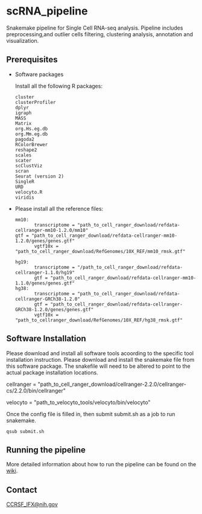 # scRNA_pipeline
Snakemake pipeline for Single Cell RNA-seq analysis. Pipeline includes preprocessing,and outlier cells filtering, clustering analysis, annotation and visualization. 


## Prerequisites

 * Software packages
 
   Install all the following R packages:
   
   ```
   cluster
   clusterProfiler
   dplyr
   igraph
   MASS
   Matrix
   org.Hs.eg.db   
   org.Mm.eg.db
   pagoda2
   RColorBrewer
   reshape2
   scales
   scater
   scClustViz
   scran
   Seurat (version 2)
   SingleR
   URD
   velocyto.R
   viridis
   ```
 
 * Please install all the reference files:
   
       mm10:
              transcriptome = "path_to_cell_ranger_download/refdata-cellranger-mm10-1.2.0/mm10"
       gtf = "path_to_cell_ranger_download/refdata-cellranger-mm10-1.2.0/genes/genes.gtf"
              vgtf10x = "path_to_cell_ranger_download/RefGenomes/10X_REF/mm10_rmsk.gtf"
             
       hg19:
              transcriptome = "/path_to_cell_ranger_download/refdata-cellranger-1.1.0/hg19"
              gtf = "path_to_cell_ranger_download/refdata-cellranger-mm10-1.1.0/genes/genes.gtf"
       hg38:
              transcriptome = "path_to_cell_ranger_download/refdata-cellranger-GRCh38-1.2.0"
              gtf = "path_to_cell_ranger_download/refdata-cellranger-GRCh38-1.2.0/genes/genes.gtf"
              vgtf10x = "path_to_cellranger_download/RefGenomes/10X_REF/hg38_rmsk.gtf"
        

## Software Installation

   Please download and install all software tools acoording to the specific tool installation instruction. 
   Please download and install the snakemake file from this software package.
   The snakefile will need to be altered to point to the actual package installation locations.

 
   cellranger = "path_to_cell_ranger_download/cellranger-2.2.0/cellranger-cs/2.2.0/bin/cellranger"
   
   velocyto = "path_to_velocyto_tools/velocyto/bin/velocyto"



Once the config file is filled in, then submit submit.sh as a job to run snakemake.
``` 
qsub submit.sh
```

## Running the pipeline
More detailed information about how to run the pipeline can be found on the [wiki](https://github.com/abcsFrederick/scRNA_pipeline/wiki/Single-Cell-RNA-Pipeline-Documentation).

## Contact

  CCRSF_IFX@nih.gov


